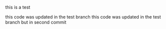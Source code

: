 this is a test

this code was updated in the test branch
this code was updated in the test branch but in second commit
